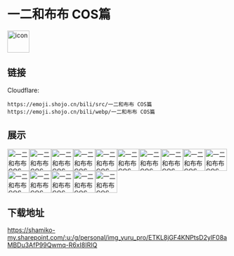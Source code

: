 # 一二和布布 COS篇
<img src="https://emoji.shojo.cn/bili/src/一二和布布 COS篇/icon.png" width="50" height="50" alt="icon">

## 链接
Cloudflare:
```
https://emoji.shojo.cn/bili/src/一二和布布 COS篇
https://emoji.shojo.cn/bili/webp/一二和布布 COS篇
```
## 展示
<img src="https://emoji.shojo.cn/bili/src/一二和布布 COS篇/一二和布布 COS篇-一二摇摇车.png" width="50" height="50" alt="一二和布布 COS篇-一二摇摇车"><img src="https://emoji.shojo.cn/bili/src/一二和布布 COS篇/一二和布布 COS篇-布布摇摇车.png" width="50" height="50" alt="一二和布布 COS篇-布布摇摇车"><img src="https://emoji.shojo.cn/bili/src/一二和布布 COS篇/一二和布布 COS篇-不想理你.png" width="50" height="50" alt="一二和布布 COS篇-不想理你"><img src="https://emoji.shojo.cn/bili/src/一二和布布 COS篇/一二和布布 COS篇-哦豁.png" width="50" height="50" alt="一二和布布 COS篇-哦豁"><img src="https://emoji.shojo.cn/bili/src/一二和布布 COS篇/一二和布布 COS篇-一切随缘.png" width="50" height="50" alt="一二和布布 COS篇-一切随缘"><img src="https://emoji.shojo.cn/bili/src/一二和布布 COS篇/一二和布布 COS篇-分我一勺.png" width="50" height="50" alt="一二和布布 COS篇-分我一勺"><img src="https://emoji.shojo.cn/bili/src/一二和布布 COS篇/一二和布布 COS篇-让人头大.png" width="50" height="50" alt="一二和布布 COS篇-让人头大"><img src="https://emoji.shojo.cn/bili/src/一二和布布 COS篇/一二和布布 COS篇-秀儿.png" width="50" height="50" alt="一二和布布 COS篇-秀儿"><img src="https://emoji.shojo.cn/bili/src/一二和布布 COS篇/一二和布布 COS篇-谢谢.png" width="50" height="50" alt="一二和布布 COS篇-谢谢"><img src="https://emoji.shojo.cn/bili/src/一二和布布 COS篇/一二和布布 COS篇-第一.png" width="50" height="50" alt="一二和布布 COS篇-第一"><img src="https://emoji.shojo.cn/bili/src/一二和布布 COS篇/一二和布布 COS篇-打call.png" width="50" height="50" alt="一二和布布 COS篇-打call"><img src="https://emoji.shojo.cn/bili/src/一二和布布 COS篇/一二和布布 COS篇-耐你哟.png" width="50" height="50" alt="一二和布布 COS篇-耐你哟"><img src="https://emoji.shojo.cn/bili/src/一二和布布 COS篇/一二和布布 COS篇-干杯.png" width="50" height="50" alt="一二和布布 COS篇-干杯"><img src="https://emoji.shojo.cn/bili/src/一二和布布 COS篇/一二和布布 COS篇-想要.png" width="50" height="50" alt="一二和布布 COS篇-想要"><img src="https://emoji.shojo.cn/bili/src/一二和布布 COS篇/一二和布布 COS篇-大哭.png" width="50" height="50" alt="一二和布布 COS篇-大哭">

## 下载地址

https://shamiko-my.sharepoint.com/:u:/g/personal/img_yuru_pro/ETKL8jGF4KNPtsD2ylF08aMBDu3AfP99Qwmq-R6xI8IRIQ